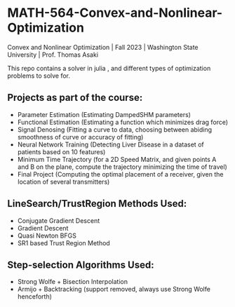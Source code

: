 # MATH-564-Convex-and-Nonlinear-Optimization
Convex and Nonlinear Optimization | Fall 2023 | Washington State University | Prof. Thomas Asaki

This repo contains a solver in julia , and different types of optimization problems to solve for.

## Projects as part of the course:
- Parameter Estimation (Estimating DampedSHM parameters)
- Functional Estimation (Estimating a function which minimizes drag force)
- Signal Denosing (Fitting a curve to data, choosing between abiding smoothness of curve or accuracy of fitting)
- Neural Network Training (Detecting Liver Disease in a dataset of patients based on 10 features)
- Minimum Time Trajectory (for a 2D Speed Matrix, and given points A and B on the plane, compute the trajectory minimizing the time of travel)
- Final Project (Computing the optimal placement of a receiver, given the location of several transmitters)
  
## LineSearch/TrustRegion Methods Used:
- Conjugate Gradient Descent
- Gradient Descent
- Quasi Newton BFGS
- SR1 based Trust Region Method

## Step-selection Algorithms Used:
- Strong Wolfe + Bisection Interpolation
- Armijo + Backtracking (support removed, always use Strong Wolfe henceforth)
